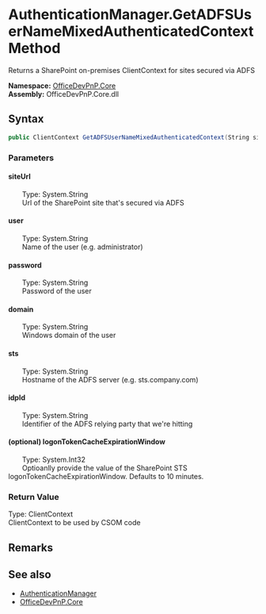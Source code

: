 # AuthenticationManager.GetADFSUserNameMixedAuthenticatedContext Method  
 Returns a SharePoint on-premises ClientContext for sites secured via ADFS   

**Namespace:** [OfficeDevPnP.Core](OfficeDevPnP.Core.md)  
**Assembly:** OfficeDevPnP.Core.dll  
## Syntax
```C#
public ClientContext GetADFSUserNameMixedAuthenticatedContext(String siteUrl, String user, String password, String domain, String sts, String idpId, Int32 logonTokenCacheExpirationWindow)
```
### Parameters
#### siteUrl  
&emsp;&emsp;Type: System.String  
&emsp;&emsp;Url of the SharePoint site that's secured via ADFS  

  

#### user  
&emsp;&emsp;Type: System.String  
&emsp;&emsp;Name of the user (e.g. administrator)   

  

#### password  
&emsp;&emsp;Type: System.String  
&emsp;&emsp;Password of the user  

  

#### domain  
&emsp;&emsp;Type: System.String  
&emsp;&emsp;Windows domain of the user  

  

#### sts  
&emsp;&emsp;Type: System.String  
&emsp;&emsp;Hostname of the ADFS server (e.g. sts.company.com)  

  

#### idpId  
&emsp;&emsp;Type: System.String  
&emsp;&emsp;Identifier of the ADFS relying party that we're hitting  

  

#### (optional) logonTokenCacheExpirationWindow  
&emsp;&emsp;Type: System.Int32  
&emsp;&emsp;Optioanlly provide the value of the SharePoint STS logonTokenCacheExpirationWindow. Defaults to 10 minutes.  

  

### Return Value
Type: ClientContext  
ClientContext to be used by CSOM code  


## Remarks
  
## See also
- [AuthenticationManager](OfficeDevPnP.Core.AuthenticationManager.md) 
- [OfficeDevPnP.Core](OfficeDevPnP.Core.md) 
